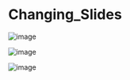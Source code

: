 # Changing_Slides


![image](https://github.com/NihalSisodiya/expanding_cards/assets/139050214/4c1102d7-e0ca-4750-a2f6-904f8858d5b5)


![image](https://github.com/NihalSisodiya/Changing_Slides/assets/139050214/04364c48-9ff0-43c3-abf3-7db581c7a7d7)


![image](https://github.com/NihalSisodiya/Changing_Slides/assets/139050214/f5bee027-26ab-44e5-acc2-3055f7e961ec)

